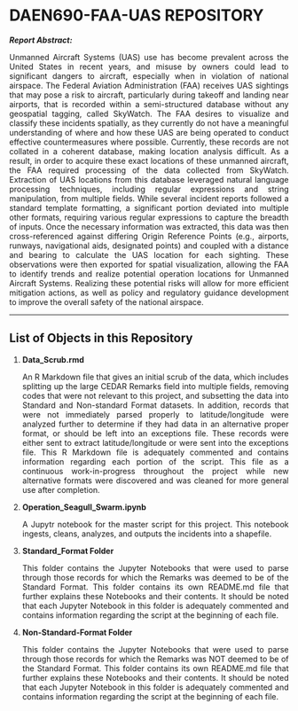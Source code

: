 # DAEN690-FAA-UAS REPOSITORY

***Report Abstract:*** <br>
<p align='justify'> Unmanned Aircraft Systems (UAS) use has become prevalent across the United States in recent years, and misuse by owners could lead to significant dangers to aircraft, especially when in violation of national airspace. The Federal Aviation Administration (FAA) receives UAS sightings that may pose a risk to aircraft, particularly during takeoff and landing near airports, that is recorded within a semi-structured database without any geospatial tagging, called SkyWatch. The FAA desires to visualize and classify these incidents spatially, as they currently do not have a meaningful understanding of where and how these UAS are being operated to conduct effective countermeasures where possible. Currently, these records are not collated in a coherent database, making location analysis difficult. As a result, in order to acquire these exact locations of these unmanned aircraft, the FAA required processing of the data collected from SkyWatch. Extraction of UAS locations from this database leveraged natural language processing techniques, including regular expressions and string manipulation, from multiple fields. While several incident reports followed a standard template formatting, a significant portion deviated into multiple other formats, requiring various regular expressions to capture the breadth of inputs. Once the necessary information was extracted, this data was then cross-referenced against differing Origin Reference Points (e.g., airports, runways, navigational aids, designated points) and coupled with a distance and bearing to calculate the UAS location for each sighting. These observations were then exported for spatial visualization, allowing the FAA to identify trends and realize potential operation locations for Unmanned Aircraft Systems. Realizing these potential risks will allow for more efficient mitigation actions, as well as policy and regulatory guidance development to improve the overall safety of the national airspace. </p>

---
## List of Objects in this Repository

1) **Data_Scrub.rmd** <p align='justify'>An R Markdown file that gives an initial scrub of the data, which includes splitting up the large CEDAR Remarks field into multiple fields, removing codes that were not relevant to this project, and subsetting the data into Standard and Non-standard Format datasets. In addition, records that were not immediately parsed properly to latitude/longitude were analyzed further to determine if they had data in an alternative proper format, or should be left into an exceptions file. These records were either sent to extract latitude/longitude or were sent into the exceptions file. This R Markdown file is adequately commented and contains information regarding each portion of the script. This file as a continuous work-in-progress throughout the project while new alternative formats were discovered and was cleaned for more general use after completion. </p>
3) **Operation_Seagull_Swarm.ipynb** <p align='justify'>A Jupytr notebook for the master script for this project. This notebook ingests, cleans, analyzes, and outputs the incidents into a shapefile. </p>
4) **Standard_Format Folder**<p align='justify'> This folder contains the Jupyter Notebooks that were used to parse through those records for which the Remarks was deemed to be of the Standard Format. This folder contains its own README.md file that further explains these Notebooks and their contents. It should be noted that each Jupyter Notebook in this folder is adequately commented and contains information regarding the script at the beginning of each file. </p>
5) **Non-Standard-Format Folder** <p align='justify'> This folder contains the Jupyter Notebooks that were used to parse through those records for which the Remarks was NOT deemed to be of the Standard Format. This folder contains its own README.md file that further explains these Notebooks and their contents. It should be noted that each Jupyter Notebook in this folder is adequately commented and contains information regarding the script at the beginning of each file. </p>

